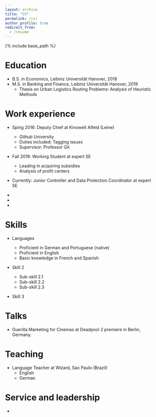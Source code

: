 ```yaml
---
layout: archive
title: "CV"
permalink: /cv/
author_profile: true
redirect_from:
  - /resume
---
```


{% include base_path %}

Education
======
* B.S. in Economics, Leibniz Universität Hanover, 2018
* M.S. in Banking and Finance, Leibniz Universität Hanover, 2019
  * Thesis on Urban Logistics Routing Problems: Analysis of Heuristic Methods

Work experience
======
* Sping 2016: Deputy Chief at Kinowelt Alfeld (Leine)
  * Github University
  * Duties included: Tagging issues
  * Supervisor: Professor Git

* Fall 2019: Working Student at expert SE
  * Leading in acquiring subsidies 
  * Analysis of profit centers
  
 * Currently: Junior Controller and Data Protection Coordinator at expert SE
  *
  *
  *
 
  
Skills
======
* Languages
  * Proficient in German and Portuguese (native)
  * Proficient in English 
  * Basic knowledge in French and Spanish
  
* Skill 2
  * Sub-skill 2.1
  * Sub-skill 2.2
  * Sub-skill 2.3
* Skill 3

  
Talks
======
  * Guerilla Marketing for Cinemas at Deadpool 2 premiere in Berlin, Germany.
  
Teaching
======
* Language Teacher at Wizard, Sao Paulo (Brazil)
  * English
  * German
  
Service and leadership
======
* 
